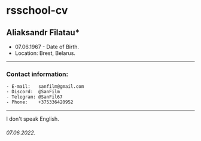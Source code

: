 # rsschool-cv
## Aliaksandr Filatau*
  + 07.06.1967 - Date of Birth.
  + Location: Brest, Belarus.

----------
### Contact information:
    - E-mail:   sanfilm@gmail.com
    - Discord:  @SanFilm
    - Telegram: @SanFil67
    - Phone:    +375336420952

----------

I don't speak English.
###### 07.06.2022.